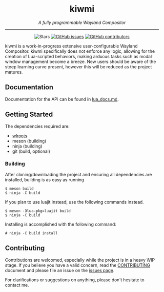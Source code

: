 <h1 align="center">kiwmi</h1>
<p align="center"><i>A fully programmable Wayland Compositor</i></p>
<hr><p align="center">
  <img alt="Stars" src="https://img.shields.io/github/stars/buffet/kiwmi.svg?label=Stars&style=flat" />
  <a href="https://github.com/buffet/kiwmi/issues"><img alt="GitHub issues" src="https://img.shields.io/github/issues/buffet/kiwmi.svg"/></a>
  <a href="https://github.com/buffet/kiwmi/graphs/contributors"><img alt="GitHub contributors" src="https://img.shields.io/github/contributors/buffet/kiwmi"></a>
</p>

kiwmi is a work-in-progress extensive user-configurable Wayland Compositor.
kiwmi specifically does not enforce any logic, allowing for the creation of Lua-scripted behaviors, making arduous tasks such as modal window management become a breeze.
New users should be aware of the  steep learning curve present, however this will be reduced as the project matures.


## Documentation

Documentation for the API can be found in [lua_docs.md](lua_docs.md).

## Getting Started

The dependencies required are:

- [wlroots](https://github.com/swaywm/wlroots)
- meson (building)
- ninja (building)
- git (build, optional)

### Building

After cloning/downloading the project and ensuring all dependencies are installed, building is as easy as running

```
$ meson build
$ ninja -C build
```

If you plan to use luajit instead, use the following commands instead.

```
$ meson -Dlua-pkg=luajit build
$ ninja -C build
```

Installing is accomplished with the following command:

```
# ninja -C build install
```


## Contributing

Contributions are welcomed, especially while the project is in a heavy WIP stage.
If you believe you have a valid concern, read the [CONTRIBUTING](https://github.com/buffet/kiwmi/blob/master/CONTRIBUTING.md) document and please file an issue on the [issues page](https://github.com/buffet/kiwmi/issues/new).

For clarifications or suggestions on anything, please don't hesitate to contact me.

